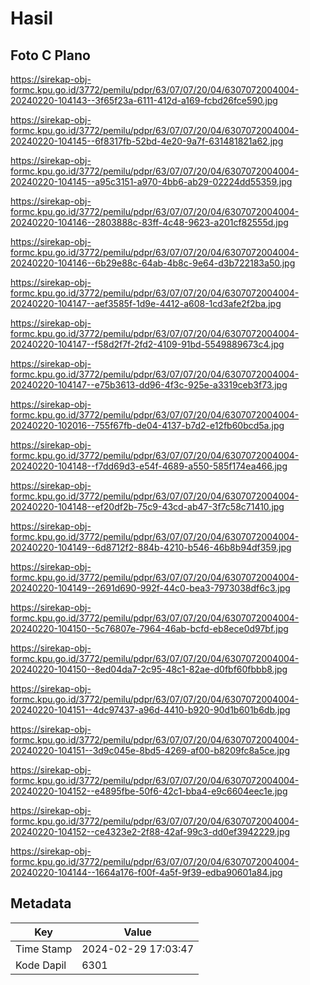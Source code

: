 # Hasil

## Foto C Plano

https://sirekap-obj-formc.kpu.go.id/3772/pemilu/pdpr/63/07/07/20/04/6307072004004-20240220-104143--3f65f23a-6111-412d-a169-fcbd26fce590.jpg

https://sirekap-obj-formc.kpu.go.id/3772/pemilu/pdpr/63/07/07/20/04/6307072004004-20240220-104145--6f8317fb-52bd-4e20-9a7f-631481821a62.jpg

https://sirekap-obj-formc.kpu.go.id/3772/pemilu/pdpr/63/07/07/20/04/6307072004004-20240220-104145--a95c3151-a970-4bb6-ab29-02224dd55359.jpg

https://sirekap-obj-formc.kpu.go.id/3772/pemilu/pdpr/63/07/07/20/04/6307072004004-20240220-104146--2803888c-83ff-4c48-9623-a201cf82555d.jpg

https://sirekap-obj-formc.kpu.go.id/3772/pemilu/pdpr/63/07/07/20/04/6307072004004-20240220-104146--6b29e88c-64ab-4b8c-9e64-d3b722183a50.jpg

https://sirekap-obj-formc.kpu.go.id/3772/pemilu/pdpr/63/07/07/20/04/6307072004004-20240220-104147--aef3585f-1d9e-4412-a608-1cd3afe2f2ba.jpg

https://sirekap-obj-formc.kpu.go.id/3772/pemilu/pdpr/63/07/07/20/04/6307072004004-20240220-104147--f58d2f7f-2fd2-4109-91bd-5549889673c4.jpg

https://sirekap-obj-formc.kpu.go.id/3772/pemilu/pdpr/63/07/07/20/04/6307072004004-20240220-104147--e75b3613-dd96-4f3c-925e-a3319ceb3f73.jpg

https://sirekap-obj-formc.kpu.go.id/3772/pemilu/pdpr/63/07/07/20/04/6307072004004-20240220-102016--755f67fb-de04-4137-b7d2-e12fb60bcd5a.jpg

https://sirekap-obj-formc.kpu.go.id/3772/pemilu/pdpr/63/07/07/20/04/6307072004004-20240220-104148--f7dd69d3-e54f-4689-a550-585f174ea466.jpg

https://sirekap-obj-formc.kpu.go.id/3772/pemilu/pdpr/63/07/07/20/04/6307072004004-20240220-104148--ef20df2b-75c9-43cd-ab47-3f7c58c71410.jpg

https://sirekap-obj-formc.kpu.go.id/3772/pemilu/pdpr/63/07/07/20/04/6307072004004-20240220-104149--6d8712f2-884b-4210-b546-46b8b94df359.jpg

https://sirekap-obj-formc.kpu.go.id/3772/pemilu/pdpr/63/07/07/20/04/6307072004004-20240220-104149--2691d690-992f-44c0-bea3-7973038df6c3.jpg

https://sirekap-obj-formc.kpu.go.id/3772/pemilu/pdpr/63/07/07/20/04/6307072004004-20240220-104150--5c76807e-7964-46ab-bcfd-eb8ece0d97bf.jpg

https://sirekap-obj-formc.kpu.go.id/3772/pemilu/pdpr/63/07/07/20/04/6307072004004-20240220-104150--8ed04da7-2c95-48c1-82ae-d0fbf60fbbb8.jpg

https://sirekap-obj-formc.kpu.go.id/3772/pemilu/pdpr/63/07/07/20/04/6307072004004-20240220-104151--4dc97437-a96d-4410-b920-90d1b601b6db.jpg

https://sirekap-obj-formc.kpu.go.id/3772/pemilu/pdpr/63/07/07/20/04/6307072004004-20240220-104151--3d9c045e-8bd5-4269-af00-b8209fc8a5ce.jpg

https://sirekap-obj-formc.kpu.go.id/3772/pemilu/pdpr/63/07/07/20/04/6307072004004-20240220-104152--e4895fbe-50f6-42c1-bba4-e9c6604eec1e.jpg

https://sirekap-obj-formc.kpu.go.id/3772/pemilu/pdpr/63/07/07/20/04/6307072004004-20240220-104152--ce4323e2-2f88-42af-99c3-dd0ef3942229.jpg

https://sirekap-obj-formc.kpu.go.id/3772/pemilu/pdpr/63/07/07/20/04/6307072004004-20240220-104144--1664a176-f00f-4a5f-9f39-edba90601a84.jpg


## Metadata

| Key        | Value               |
| ---------- | ------------------- |
| Time Stamp | 2024-02-29 17:03:47 |
| Kode Dapil | 6301                |



